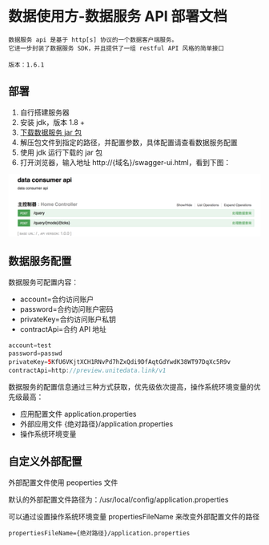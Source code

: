 
# 数据使用方-数据服务 API 部署文档

```plaintext
数据服务 api 是基于 http[s] 协议的一个数据客户端服务。
它进一步封装了数据服务 SDK，并且提供了一组 restful API 风格的简单接口

版本：1.6.1
```

## 部署

1. 自行搭建服务器
2. 安装 jdk，版本 1.8 +
3. [下载数据服务 jar 包](ud-data-consumer-server-1.6.1.release.tar.gz?raw=true)
4. 解压包文件到指定的路径，并配置参数，具体配置请查看数据服务配置
5. 使用 jdk 运行下载的 jar 包
6. 打开浏览器，输入地址 http://{域名}/swagger-ui.html，看到下图：

![api-doc](consumer-api-doc.png)

## 数据服务配置

数据服务可配置内容：

* account=合约访问账户
* password=合约访问账户密码
* privateKey=合约访问账户私钥
* contractApi=合约 API 地址

```java
account=test
password=passwd
privateKey=5KfU6VKjtXCH1RNvPd7hZxQdi9DfAqtGdYwdK38WT97DqXc5R9v
contractApi=http://preview.unitedata.link/v1
```

数据服务的配置信息通过三种方式获取，优先级依次提高，操作系统环境变量的优先级最高：

* 应用配置文件 application.properties
* 外部应用文件 {绝对路径}/application.properties
* 操作系统环境变量

## 自定义外部配置

外部配置文件使用 peoperties 文件

默认的外部配置文件路径为：/usr/local/config/application.properties

可以通过设置操作系统环境变量 propertiesFileName 来改变外部配置文件的路径

```plaintext
propertiesFileName={绝对路径}/application.properties
```